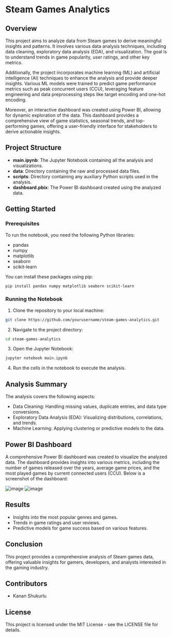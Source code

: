
# Steam Games Analytics

## Overview

This project aims to analyze data from Steam games to derive meaningful insights and patterns. It involves various data analysis techniques, including data cleaning, exploratory data analysis (EDA), and visualization. The goal is to understand trends in game popularity, user ratings, and other key metrics.

Additionally, the project incorporates machine learning (ML) and artificial intelligence (AI) techniques to enhance the analysis and provide deeper insights. Various ML models were trained to predict game performance metrics such as peak concurrent users (CCU), leveraging feature engineering and data preprocessing steps like target encoding and one-hot encoding.

Moreover, an interactive dashboard was created using Power BI, allowing for dynamic exploration of the data. This dashboard provides a comprehensive view of game statistics, seasonal trends, and top-performing games, offering a user-friendly interface for stakeholders to derive actionable insights.

## Project Structure

- **main.ipynb**: The Jupyter Notebook containing all the analysis and visualizations.
- **data**: Directory containing the raw and processed data files.
- **scripts**: Directory containing any auxiliary Python scripts used in the analysis.
- **dashboard.pbix**: The Power BI dashboard created using the analyzed data.

## Getting Started

### Prerequisites

To run the notebook, you need the following Python libraries:

- pandas
- numpy
- matplotlib
- seaborn
- scikit-learn

You can install these packages using pip:

```bash
pip install pandas numpy matplotlib seaborn scikit-learn
```

### Running the Notebook

1. Clone the repository to your local machine:

```bash
git clone https://github.com/yourusername/steam-games-analytics.git
```

2. Navigate to the project directory:

```bash
cd steam-games-analytics
```

3. Open the Jupyter Notebook:

```bash
jupyter notebook main.ipynb
```

4. Run the cells in the notebook to execute the analysis.

## Analysis Summary

The analysis covers the following aspects:

- Data Cleaning: Handling missing values, duplicate entries, and data type conversions.
- Exploratory Data Analysis (EDA): Visualizing distributions, correlations, and trends.
- Machine Learning: Applying clustering or predictive models to the data.

## Power BI Dashboard

A comprehensive Power BI dashboard was created to visualize the analyzed data. The dashboard provides insights into various metrics, including the number of games released over the years, average game prices, and the most played games by current connected users (CCU). Below is a screenshot of the dashboard:

![image](https://github.com/kvlrdhrs/Steam-Games-Analytics/assets/139066488/a490249e-c3c8-4524-90ee-ec5cc17fbac6)
![image](https://github.com/kvlrdhrs/Steam-Games-Analytics/assets/139066488/a490249e-c3c8-4524-90ee-ec5cc17fbac6)



## Results

- Insights into the most popular genres and games.
- Trends in game ratings and user reviews.
- Predictive models for game success based on various features.

## Conclusion

This project provides a comprehensive analysis of Steam games data, offering valuable insights for gamers, developers, and analysts interested in the gaming industry.

## Contributors

- Kanan Shukurlu

## License

This project is licensed under the MIT License - see the LICENSE file for details.
